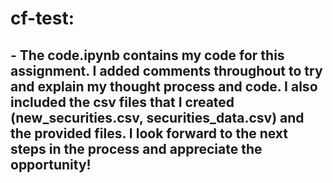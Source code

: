 # cf-test:
## - The code.ipynb contains my code for this assignment. I added comments throughout to try and explain my thought process and code. I also included the csv files that I created (new_securities.csv, securities_data.csv) and the provided files. I look forward to the next steps in the process and appreciate the opportunity!
